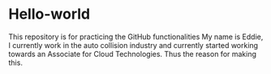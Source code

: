 # Hello-world
This repository is for practicing the GitHub functionalities
My name is Eddie, I currently work in the auto collision industry and currently started working towards an Associate for Cloud Technologies. Thus the reason for making this. 
